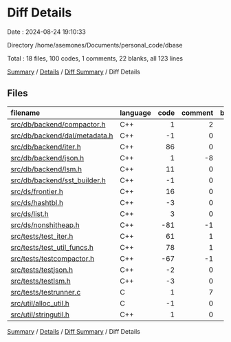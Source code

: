 # Diff Details

Date : 2024-08-24 19:10:33

Directory /home/asemones/Documents/personal_code/dbase

Total : 18 files,  100 codes, 1 comments, 22 blanks, all 123 lines

[Summary](results.md) / [Details](details.md) / [Diff Summary](diff.md) / Diff Details

## Files
| filename | language | code | comment | blank | total |
| :--- | :--- | ---: | ---: | ---: | ---: |
| [src/db/backend/compactor.h](/src/db/backend/compactor.h) | C++ | 1 | 2 | -1 | 2 |
| [src/db/backend/dal/metadata.h](/src/db/backend/dal/metadata.h) | C++ | -1 | 0 | 0 | -1 |
| [src/db/backend/iter.h](/src/db/backend/iter.h) | C++ | 86 | 0 | 5 | 91 |
| [src/db/backend/json.h](/src/db/backend/json.h) | C++ | 1 | -8 | 0 | -7 |
| [src/db/backend/lsm.h](/src/db/backend/lsm.h) | C++ | 11 | 0 | 2 | 13 |
| [src/db/backend/sst_builder.h](/src/db/backend/sst_builder.h) | C++ | -1 | 0 | 0 | -1 |
| [src/ds/frontier.h](/src/ds/frontier.h) | C++ | 16 | 0 | 0 | 16 |
| [src/ds/hashtbl.h](/src/ds/hashtbl.h) | C++ | -3 | 0 | 1 | -2 |
| [src/ds/list.h](/src/ds/list.h) | C++ | 3 | 0 | 0 | 3 |
| [src/ds/nonshitheap.h](/src/ds/nonshitheap.h) | C++ | -81 | -1 | -14 | -96 |
| [src/tests/test_iter.h](/src/tests/test_iter.h) | C++ | 61 | 1 | 30 | 92 |
| [src/tests/test_util_funcs.h](/src/tests/test_util_funcs.h) | C++ | 78 | 1 | 13 | 92 |
| [src/tests/testcompactor.h](/src/tests/testcompactor.h) | C++ | -67 | -1 | -13 | -81 |
| [src/tests/testjson.h](/src/tests/testjson.h) | C++ | -2 | 0 | 0 | -2 |
| [src/tests/testlsm.h](/src/tests/testlsm.h) | C++ | -3 | 0 | 0 | -3 |
| [src/tests/testrunner.c](/src/tests/testrunner.c) | C | 1 | 7 | -2 | 6 |
| [src/util/alloc_util.h](/src/util/alloc_util.h) | C | -1 | 0 | 0 | -1 |
| [src/util/stringutil.h](/src/util/stringutil.h) | C++ | 1 | 0 | 1 | 2 |

[Summary](results.md) / [Details](details.md) / [Diff Summary](diff.md) / Diff Details